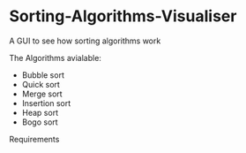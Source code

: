 # Sorting-Algorithms-Visualiser
A GUI to see how sorting algorithms work

The Algorithms avialable:

- Bubble sort
- Quick sort
- Merge sort
- Insertion sort
- Heap sort
- Bogo sort

Requirements

